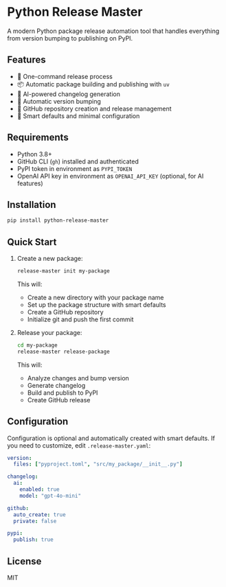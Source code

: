 # Python Release Master

A modern Python package release automation tool that handles everything from version bumping to publishing on PyPI.

## Features

- 🚀 One-command release process
- 📦 Automatic package building and publishing with `uv`
- 🤖 AI-powered changelog generation
- 🔄 Automatic version bumping
- 🎯 GitHub repository creation and release management
- 📝 Smart defaults and minimal configuration

## Requirements

- Python 3.8+
- GitHub CLI (`gh`) installed and authenticated
- PyPI token in environment as `PYPI_TOKEN`
- OpenAI API key in environment as `OPENAI_API_KEY` (optional, for AI features)

## Installation

```bash
pip install python-release-master
```

## Quick Start

1. Create a new package:
   ```bash
   release-master init my-package
   ```
   This will:
   - Create a new directory with your package name
   - Set up the package structure with smart defaults
   - Create a GitHub repository
   - Initialize git and push the first commit

2. Release your package:
   ```bash
   cd my-package
   release-master release-package
   ```
   This will:
   - Analyze changes and bump version
   - Generate changelog
   - Build and publish to PyPI
   - Create GitHub release

## Configuration

Configuration is optional and automatically created with smart defaults. If you need to customize, edit `.release-master.yaml`:

```yaml
version:
  files: ["pyproject.toml", "src/my_package/__init__.py"]

changelog:
  ai:
    enabled: true
    model: "gpt-4o-mini"

github:
  auto_create: true
  private: false

pypi:
  publish: true
```

## License

MIT 